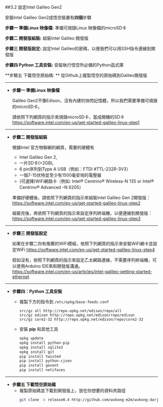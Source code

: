 ##3.2 設定Intel Galileo Gen2

安裝Intel Galileo Gen2成悟空裝置有**四個**步驟     

**步驟一 準備Linux 映像檔:**
準備可燒錄Linux 映像檔的microSD卡

**步驟二 開發版組裝:** 
組裝Intel Galileo 開發版

**步驟三 開發版設定:**
設定Intel Galileo的密碼，以便我們可以用SSH指令連線到開發版

**步驟四 Python 工具安裝:**
安裝執行悟空所必備的Python函式庫

**步驟五 下載悟空原始碼: **
從Github上複製悟空的原始碼到Galileo開發版


---
 
* **步驟一 準備Linux 映像檔**

  Galileo Gen2不像Edison，沒有內建的快閃記憶體，所以我們需要準備可燒錄的microSD卡。  
  
  請依照下列網頁的指示來燒錄microSD卡，當成開機的SD卡  
  https://software.intel.com/en-us/get-started-galileo-linux-step1   
  
---
  
* **步驟二 開發版組裝**
  
  根據Intel 官方物聯網的網頁，需要的硬體有
  * Intel Galileo Gen 2,
  * 一片SD卡(>2GB),
  * 6 pin序列到Type A USB（例如：FTDI #TTL-232R-3V3）
  * 一個7-15伏特並至少有1500毫安培的電壓器
  * (可選擇)WiFi網路卡（例如: Intel® Centrino® Wireless-N 135 or Intel® Centrino® Advanced –N 6205）

  準備好硬體後，請依照下列網頁的指示來組裝Intel Galileo Gen 2開發版：  
  https://software.intel.com/en-us/get-started-galileo-linux-step2  
  
  組裝完後，再依照下列網頁的指示來設定序列終端機，以便連線到開發版：  
  https://software.intel.com/en-us/get-started-galileo-linux-step3  
  
---

* **步驟三 開發版設定**
  
  如果在步驟二你有推薦的WiFi模組，依照下列網頁的指示來安裝WiFi網卡並設定WiFi 
  https://software.intel.com/en-us/get-started-galileo-linux-step4  
    
  假如沒有，依照下列網頁的指示來設定乙太網路連線，不需要序列終端機，可以使用Arduino IDE來和開發版溝通。  
  https://software.intel.com/en-us/articles/intel-galileo-getting-started-ethernet  
  
---

* **步驟四：Python 工具安裝**
  
  * 複製下方的指令到 `/etc/opkg/base-feeds.conf`
    ```
    src/gz all http://repo.opkg.net/edison/repo/all
    src/gz edison http://repo.opkg.net/edison/repo/edison
    src/gz core2-32 http://repo.opkg.net/edison/repo/core2-32
    ```

  * 安裝 **pip** 和其他工具
    ```bash  
    opkg update  
    opkg install python-pip
    opkg install sqlite3 
    opkg install git 
    pip install twisted 
    pip install python-cjson  
    pip install gevent  
    pip install netifaces  
    ```

---

* **步驟五 下載悟空原始碼**
  * 複製原始碼並下載到開發版上，放在你想要的資料夾路徑
    ```bash
    git clone -b release0.4 http://github.com/wukong-m2m/wukong-darjeeling 
    ```  